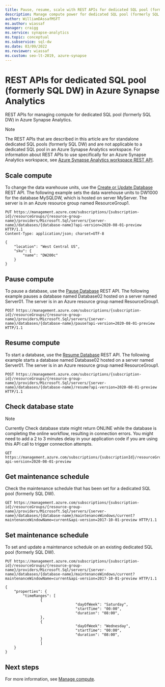 ```yaml
---
title: Pause, resume, scale with REST APIs for dedicated SQL pool (formerly SQL DW)
description: Manage compute power for dedicated SQL pool (formerly SQL DW) in Azure Synapse Analytics through REST APIs.
author: WilliamDAssafMSFT 
ms.author: wiassaf 
manager: craigg
ms.service: synapse-analytics
ms.topic: conceptual
ms.subservice: sql-dw 
ms.date: 03/09/2022
ms.reviewer: wiassaf
ms.custom: seo-lt-2019, azure-synapse
---
```


# REST APIs for dedicated SQL pool (formerly SQL DW) in Azure Synapse Analytics

REST APIs for managing compute for dedicated SQL pool (formerly SQL DW) in Azure Synapse Analytics.

> [!NOTE]
> The REST APIs that are described in this article are for standalone dedicated SQL pools (formerly SQL DW) and are not applicable to a dedicated SQL pool in an Azure Synapse Analytics workspace. For information about REST APIs to use specifically for an Azure Synapse Analytics workspace, see [Azure Synapse Analytics workspace REST API](/rest/api/synapse/).

## Scale compute

To change the data warehouse units, use the [Create or Update Database](/rest/api/sql/databases/createorupdate) REST API. The following example sets the data warehouse units to DW1000 for the database MySQLDW, which is hosted on server MyServer. The server is in an Azure resource group named ResourceGroup1.

```
PUT https://management.azure.com/subscriptions/{subscription-id}/resourceGroups/{resource-group-name}/providers/Microsoft.Sql/servers/{server-name}/databases/{database-name}?api-version=2020-08-01-preview HTTP/1.1
Content-Type: application/json; charset=UTF-8

{
    "location": "West Central US",
    "sku": {
        "name": "DW200c"
    }
}
```

## Pause compute

To pause a database, use the [Pause Database](/rest/api/sql/databases/pause) REST API. The following example pauses a database named Database02 hosted on a server named Server01. The server is in an Azure resource group named ResourceGroup1.

```
POST https://management.azure.com/subscriptions/{subscription-id}/resourceGroups/{resource-group-name}/providers/Microsoft.Sql/servers/{server-name}/databases/{database-name}/pause?api-version=2020-08-01-preview HTTP/1.1
```

## Resume compute

To start a database, use the [Resume Database](/rest/api/sql/databases/resume) REST API. The following example starts a database named Database02 hosted on a server named Server01. The server is in an Azure resource group named ResourceGroup1.

```
POST https://management.azure.com/subscriptions/{subscription-id}/resourceGroups/{resource-group-name}/providers/Microsoft.Sql/servers/{server-name}/databases/{database-name}/resume?api-version=2020-08-01-preview HTTP/1.1
```

## Check database state

> [!NOTE]
> Currently Check database state might return ONLINE while the database is completing the online workflow, resulting in connection errors. You might need to add a 2 to 3 minutes delay in your application code if you are using this API call to trigger connection attempts.

```
GET https://management.azure.com/subscriptions/{subscriptionId}/resourceGroups/{resourceGroupName}/providers/Microsoft.Sql/servers/{serverName}/databases/{databaseName}?api-version=2020-08-01-preview
```

## Get maintenance schedule

Check the maintenance schedule that has been set for a dedicated SQL pool (formerly SQL DW).

```
GET https://management.azure.com/subscriptions/{subscription-id}/resourceGroups/{resource-group-name}/providers/Microsoft.Sql/servers/{server-name}/databases/{database-name}/maintenanceWindows/current?maintenanceWindowName=current&api-version=2017-10-01-preview HTTP/1.1

```

## Set maintenance schedule

To set and update a maintenance schedule on an existing dedicated SQL pool (formerly SQL DW).

```
PUT https://management.azure.com/subscriptions/{subscription-id}/resourceGroups/{resource-group-name}/providers/Microsoft.Sql/servers/{server-name}/databases/{database-name}/maintenanceWindows/current?maintenanceWindowName=current&api-version=2017-10-01-preview HTTP/1.1

{
    "properties": {
        "timeRanges": [
                {
                                "dayOfWeek": "Saturday",
                                "startTime": "00:00",
                                "duration": "08:00",
                },
                {
                                "dayOfWeek": "Wednesday",
                                "startTime": "00:00",
                                "duration": "08:00",
                }
                ]
    }
}

```

## Next steps

For more information, see [Manage compute](sql-data-warehouse-manage-compute-overview.md).
